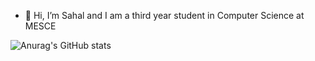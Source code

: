 - 👋 Hi, I’m Sahal and I am a third year student in Computer Science at MESCE

![Anurag's GitHub stats](https://github-readme-stats.vercel.app/api?username=anuraghazra&show_icons=true&theme=radical)
